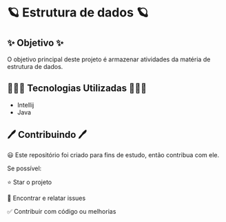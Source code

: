 # 🪐 Estrutura de dados 🪐


## ✨ Objetivo ✨

O objetivo principal deste projeto é armazenar atividades da matéria de estrutura de dados.

## 👩🏽‍💻 Tecnologias Utilizadas 👩🏽‍💻

- Intellij
- Java


## 🖊 Contribuindo 🖊

😃 Este repositório foi criado para fins de estudo, então contribua com ele.

Se possível:

⭐️ Star o projeto

🐛 Encontrar e relatar issues

✅ Contribuir com código ou melhorias


